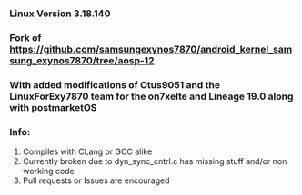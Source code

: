 ### Linux Version 3.18.140
### Fork of https://github.com/samsungexynos7870/android_kernel_samsung_exynos7870/tree/aosp-12
### With added modifications of Otus9051 and the LinuxForExy7870 team for the on7xelte and Lineage 19.0 along with postmarketOS
### Info:
1. Compiles with CLang or GCC alike
2. Currently broken due to dyn_sync_cntrl.c has missing stuff and/or non working code
3. Pull requests or Issues are encouraged
